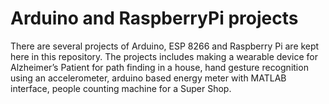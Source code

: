 # Arduino and RaspberryPi projects

There are several projects of Arduino, ESP 8266 and Raspberry Pi are kept here in this repository. The projects includes making a wearable device for Alzheimer’s Patient for path finding in a house, hand gesture recognition using an accelerometer, arduino based energy meter with MATLAB interface, people counting machine for a Super Shop. 
